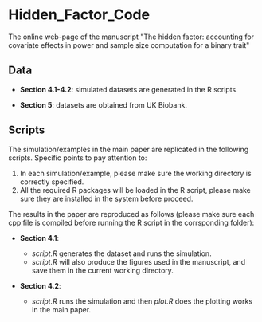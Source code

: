 # Hidden_Factor_Code
The online web-page of the manuscript "The hidden factor: accounting for covariate effects in power and sample size computation for a binary trait"

## Data

- **Section 4.1-4.2**: simulated datasets are generated in the R scripts.

- **Section 5**: datasets are obtained from UK Biobank.

## Scripts

The simulation/examples in the main paper are replicated in the following scripts. Specific points to pay attention to:
1. In each simulation/example, please make sure the working directory is correctly specified.
2. All the required R packages will be loaded in the R script, please make sure they are installed in the system before proceed.

The results in the paper are reproduced as follows (please make sure each cpp file is compiled before running the R script in the corrsponding folder):

- **Section 4.1**:  
     - *script.R* generates the dataset and runs the simulation.
     - *script.R* will also produce the figures used in the manuscript, and save them in the current working directory.

- **Section 4.2**:
	 - *script.R* runs the simulation and then *plot.R* does the plotting works in the main paper.
